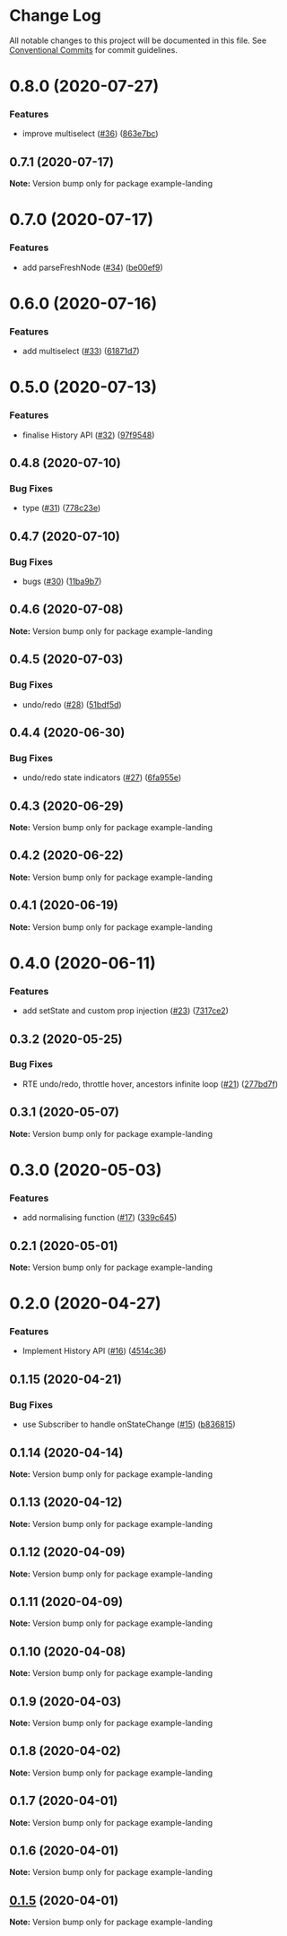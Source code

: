 # Change Log

All notable changes to this project will be documented in this file.
See [Conventional Commits](https://conventionalcommits.org) for commit guidelines.

# 0.8.0 (2020-07-27)


### Features

* improve multiselect ([#36](https://github.com/candulabs/craft.js/issues/36)) ([863e7bc](https://github.com/candulabs/craft.js/commit/863e7bc62b92b153599061846e75452b25fea2a7))





## 0.7.1 (2020-07-17)

**Note:** Version bump only for package example-landing





# 0.7.0 (2020-07-17)


### Features

* add parseFreshNode ([#34](https://github.com/candulabs/craft.js/issues/34)) ([be00ef9](https://github.com/candulabs/craft.js/commit/be00ef90cf57273230a2246e68e9a4120c18434d))





# 0.6.0 (2020-07-16)


### Features

* add multiselect ([#33](https://github.com/candulabs/craft.js/issues/33)) ([61871d7](https://github.com/candulabs/craft.js/commit/61871d721a29280705aa0e8a3a1977836a9f1f6f))





# 0.5.0 (2020-07-13)


### Features

* finalise History API ([#32](https://github.com/candulabs/craft.js/issues/32)) ([97f9548](https://github.com/candulabs/craft.js/commit/97f9548512c1d7d176afd9336c917429cb612671))





## 0.4.8 (2020-07-10)


### Bug Fixes

* type ([#31](https://github.com/candulabs/craft.js/issues/31)) ([778c23e](https://github.com/candulabs/craft.js/commit/778c23e16a6c981d88d978598921dc2bbeaae994))





## 0.4.7 (2020-07-10)


### Bug Fixes

* bugs ([#30](https://github.com/candulabs/craft.js/issues/30)) ([11ba9b7](https://github.com/candulabs/craft.js/commit/11ba9b747c01f4eadecedf57e7b3fb7f7e1a5ab1))





## 0.4.6 (2020-07-08)

**Note:** Version bump only for package example-landing





## 0.4.5 (2020-07-03)


### Bug Fixes

* undo/redo ([#28](https://github.com/candulabs/craft.js/issues/28)) ([51bdf5d](https://github.com/candulabs/craft.js/commit/51bdf5d334a60feadf4fe13ae122e11650e7661e))





## 0.4.4 (2020-06-30)


### Bug Fixes

* undo/redo state indicators ([#27](https://github.com/candulabs/craft.js/issues/27)) ([6fa955e](https://github.com/candulabs/craft.js/commit/6fa955e4c80732d01b87e9fcde08a332333a9a48))





## 0.4.3 (2020-06-29)

**Note:** Version bump only for package example-landing





## 0.4.2 (2020-06-22)

**Note:** Version bump only for package example-landing





## 0.4.1 (2020-06-19)

**Note:** Version bump only for package example-landing





# 0.4.0 (2020-06-11)


### Features

* add setState and custom prop injection ([#23](https://github.com/candulabs/craft.js/issues/23)) ([7317ce2](https://github.com/candulabs/craft.js/commit/7317ce27d6d57a5be3cf4fb0573be1fb18d01366))





## 0.3.2 (2020-05-25)


### Bug Fixes

* RTE undo/redo, throttle hover, ancestors infinite loop ([#21](https://github.com/candulabs/craft.js/issues/21)) ([277bd7f](https://github.com/candulabs/craft.js/commit/277bd7f04fd2579c565e051ca239252993198479))





## 0.3.1 (2020-05-07)

**Note:** Version bump only for package example-landing





# 0.3.0 (2020-05-03)


### Features

* add normalising function ([#17](https://github.com/candulabs/craft.js/issues/17)) ([339c645](https://github.com/candulabs/craft.js/commit/339c6456c9f67432024cdc971155a04c8c8b8777))





## 0.2.1 (2020-05-01)

**Note:** Version bump only for package example-landing





# 0.2.0 (2020-04-27)


### Features

* Implement History API ([#16](https://github.com/candulabs/craft.js/issues/16)) ([4514c36](https://github.com/candulabs/craft.js/commit/4514c36cfe0037c60af68c0939b0fcc263476a93))





## 0.1.15 (2020-04-21)


### Bug Fixes

* use Subscriber to handle onStateChange ([#15](https://github.com/candulabs/craft.js/issues/15)) ([b836815](https://github.com/candulabs/craft.js/commit/b8368158b8032cfb61e36c344804ce176e3c88f1))





## 0.1.14 (2020-04-14)

**Note:** Version bump only for package example-landing





## 0.1.13 (2020-04-12)

**Note:** Version bump only for package example-landing





## 0.1.12 (2020-04-09)

**Note:** Version bump only for package example-landing





## 0.1.11 (2020-04-09)

**Note:** Version bump only for package example-landing





## 0.1.10 (2020-04-08)

**Note:** Version bump only for package example-landing





## 0.1.9 (2020-04-03)

**Note:** Version bump only for package example-landing





## 0.1.8 (2020-04-02)

**Note:** Version bump only for package example-landing





## 0.1.7 (2020-04-01)

**Note:** Version bump only for package example-landing





## 0.1.6 (2020-04-01)

**Note:** Version bump only for package example-landing





## [0.1.5](https://github.com/candulabs/craft.js/compare/v0.1.0-beta.3...v0.1.5) (2020-04-01)

**Note:** Version bump only for package example-landing

